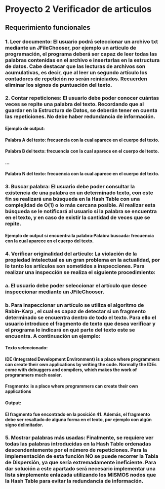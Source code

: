 # Proyecto 2 Verificador de articulos
## Requerimiento funcionales
### 1. Leer documento: El usuario podrá seleccionar un archivo txt mediante un JFileChooser, por ejemplo un artículo de programación, el programa deberá ser capaz de leer todas las palabras contenidas en el archivo e insertarlas en la estructura de datos. Cabe destacar que las lecturas de archivos son acumulativas, es decir, que al leer un segundo artículo los contadores de repetición no serán reiniciados. Recuerden eliminar los signos de puntuación del texto.
### 2. Contar repeticiones: El usuario debe poder conocer cuántas veces se repite una palabra del texto. Recordando que al guardar en la Estructura de Datos, se deberán tener en cuenta las repeticiones. No debe haber redundancia de información.
#### Ejemplo de output:
#### Palabra A del texto: frecuencia con la cual aparece en el cuerpo del texto.
#### Palabra B del texto: frecuencia con la cual aparece en el cuerpo del texto.
#### …
#### Palabra N del texto: frecuencia con la cual aparece en el cuerpo del texto.

### 3. Buscar palabra: El usuario debe poder consultar la existencia de una palabra en un determinado texto, con este fin se realizará una búsqueda en la Hash Table con una complejidad de O(1) o lo más cercana posible. Al realizar esta búsqueda se le notificará al usuario si la palabra se encuentra en el texto, y en caso de existir la cantidad de veces que se repite. 
#### Ejemplo de output si encuentra la palabra:Palabra buscada: frecuencia con la cual aparece en el cuerpo del texto.
### 4. Verificar originalidad del artículo: La violación de la propiedad intelectual es un gran problema en la actualidad, por lo tanto los artículos son sometidos a inspecciones. Para realizar una inspección se realiza el siguiente procedimiento:
### a. El usuario debe poder seleccionar el artículo que desee inspeccionar mediante un JFileChooser.
### b. Para inspeccionar un artículo se utiliza el algoritmo de Rabin-Karp , el cual es capaz de detectar si un fragmento determinado se encuentra dentro de todo el texto. Para ello el usuario introduce el fragmento de texto que desea verificar y el programa le indicará en qué parte del texto este se encuentra. A continuación un ejemplo:
#### Texto seleccionado:
#### IDE (Integrated Development Environment) is a place where programmers can create their own applications by writing the code. Normally the IDEs come with debuggers and compilers, which makes the work of programmers much easier.
#### Fragmento: is a place where programmers can create their own applications
#### Output:
#### El fragmento fue encontrado en la posición 41. Además, el fragmento debe ser resaltado de alguna forma en el texto, por ejemplo con algún signo delimitador.
### 5. Mostrar palabras más usadas: Finalmente, se requiere ver todas las palabras introducidas en la Hash Table ordenadas descendentemente por el número de repeticiones. Para la implementación de esta función NO se puede recorrer la Tabla de Dispersión, ya que sería extremadamente ineficiente. Para dar solución a este apartado será necesario implementar una lista simplemente enlazada utilizando los MISMOS nodos que la Hash Table para evitar la redundancia de información.
